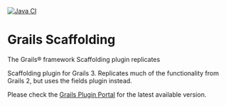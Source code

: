 [![Java CI](https://github.com/grails/scaffolding/actions/workflows/gradle.yml/badge.svg)](https://github.com/grails/scaffolding/actions/workflows/gradle.yml)

Grails Scaffolding
===========

The Grails® framework Scaffolding plugin replicates 

Scaffolding plugin for Grails 3. Replicates much of the functionality from Grails 2, but uses the fields plugin instead.

Please check the [Grails Plugin Portal](https://plugins.grails.org) for the latest available version.

